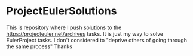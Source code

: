 # ProjectEulerSolutions
This is repository where I push solutions to the https://projecteuler.net/archives tasks.
It is just my way to solve EulerProject tasks. I don't considered to "deprive others of going through the same process"
Thanks
